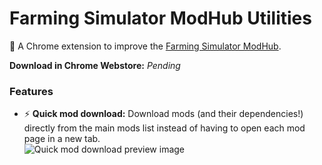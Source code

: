 # Farming Simulator ModHub Utilities
🚜 A Chrome extension to improve the [Farming Simulator ModHub](https://www.farming-simulator.com/mods.php).

**Download in Chrome Webstore:** *Pending*

### Features
* ⚡ **Quick mod download:** Download mods (and their dependencies!) directly from the main mods list instead of having to open each mod page in a new tab.
  <br>![Quick mod download preview image](https://i.imgur.com/stUeEJ6.png "Quick mod download")